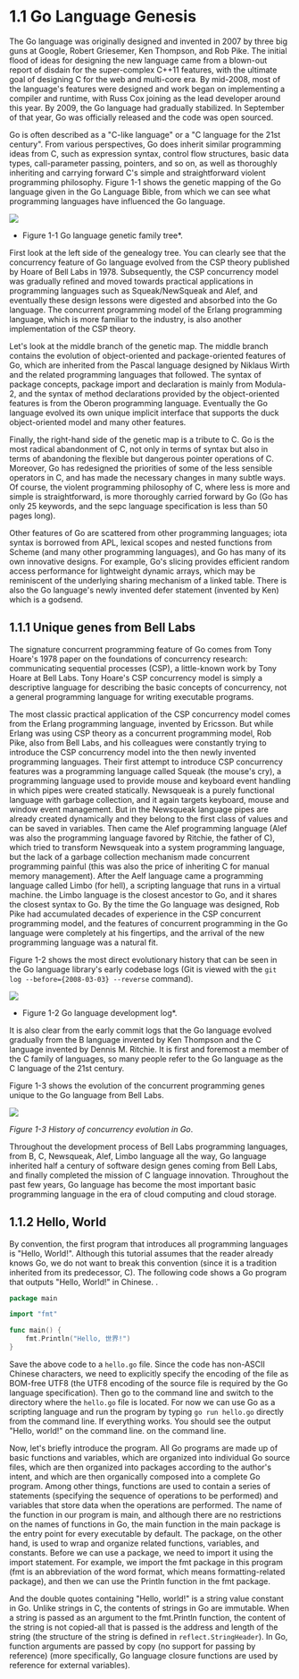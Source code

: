 # 1.1 Go Language Genesis

The Go language was originally designed and invented in 2007 by three big guns at Google, Robert Griesemer, Ken Thompson, and Rob Pike. The initial flood of ideas for designing the new language came from a blown-out report of disdain for the super-complex C++11 features, with the ultimate goal of designing C for the web and multi-core era. By mid-2008, most of the language's features were designed and work began on implementing a compiler and runtime, with Russ Cox joining as the lead developer around this year. By 2009, the Go language had gradually stabilized. In September of that year, Go was officially released and the code was open sourced.

Go is often described as a "C-like language" or a "C language for the 21st century". From various perspectives, Go does inherit similar programming ideas from C, such as expression syntax, control flow structures, basic data types, call-parameter passing, pointers, and so on, as well as thoroughly inheriting and carrying forward C's simple and straightforward violent programming philosophy. Figure 1-1 shows the genetic mapping of the Go language given in the Go Language Bible, from which we can see what programming languages have influenced the Go language.

![](../images/ch1-1-go-family-tree.png)

* Figure 1-1 Go language genetic family tree*.

First look at the left side of the genealogy tree. You can clearly see that the concurrency feature of Go language evolved from the CSP theory published by Hoare of Bell Labs in 1978. Subsequently, the CSP concurrency model was gradually refined and moved towards practical applications in programming languages such as Squeak/NewSqueak and Alef, and eventually these design lessons were digested and absorbed into the Go language. The concurrent programming model of the Erlang programming language, which is more familiar to the industry, is also another implementation of the CSP theory.

Let's look at the middle branch of the genetic map. The middle branch contains the evolution of object-oriented and package-oriented features of Go, which are inherited from the Pascal language designed by Niklaus Wirth and the related programming languages that followed. The syntax of package concepts, package import and declaration is mainly from Modula-2, and the syntax of method declarations provided by the object-oriented features is from the Oberon programming language. Eventually the Go language evolved its own unique implicit interface that supports the duck object-oriented model and many other features.

Finally, the right-hand side of the genetic map is a tribute to C. Go is the most radical abandonment of C, not only in terms of syntax but also in terms of abandoning the flexible but dangerous pointer operations of C. Moreover, Go has redesigned the priorities of some of the less sensible operators in C, and has made the necessary changes in many subtle ways. Of course, the violent programming philosophy of C, where less is more and simple is straightforward, is more thoroughly carried forward by Go (Go has only 25 keywords, and the sepc language specification is less than 50 pages long).

Other features of Go are scattered from other programming languages; iota syntax is borrowed from APL, lexical scopes and nested functions from Scheme (and many other programming languages), and Go has many of its own innovative designs. For example, Go's slicing provides efficient random access performance for lightweight dynamic arrays, which may be reminiscent of the underlying sharing mechanism of a linked table. There is also the Go language's newly invented defer statement (invented by Ken) which is a godsend.

## 1.1.1 Unique genes from Bell Labs

The signature concurrent programming feature of Go comes from Tony Hoare's 1978 paper on the foundations of concurrency research: communicating sequential processes (CSP), a little-known work by Tony Hoare at Bell Labs. Tony Hoare's CSP concurrency model is simply a descriptive language for describing the basic concepts of concurrency, not a general programming language for writing executable programs.

The most classic practical application of the CSP concurrency model comes from the Erlang programming language, invented by Ericsson. But while Erlang was using CSP theory as a concurrent programming model, Rob Pike, also from Bell Labs, and his colleagues were constantly trying to introduce the CSP concurrency model into the then newly invented programming languages. Their first attempt to introduce CSP concurrency features was a programming language called Squeak (the mouse's cry), a programming language used to provide mouse and keyboard event handling in which pipes were created statically. Newsqueak is a purely functional language with garbage collection, and it again targets keyboard, mouse and window event management. But in the Newsqueak language pipes are already created dynamically and they belong to the first class of values and can be saved in variables. Then came the Alef programming language (Alef was also the programming language favored by Ritchie, the father of C), which tried to transform Newsqueak into a system programming language, but the lack of a garbage collection mechanism made concurrent programming painful (this was also the price of inheriting C for manual memory management). After the Aelf language came a programming language called Limbo (for hell), a scripting language that runs in a virtual machine. the Limbo language is the closest ancestor to Go, and it shares the closest syntax to Go. By the time the Go language was designed, Rob Pike had accumulated decades of experience in the CSP concurrent programming model, and the features of concurrent programming in the Go language were completely at his fingertips, and the arrival of the new programming language was a natural fit.

Figure 1-2 shows the most direct evolutionary history that can be seen in the Go language library's early codebase logs (Git is viewed with the `git log --before={2008-03-03} --reverse` command).

![](../images/ch1-2-go-log4.png)

* Figure 1-2 Go language development log*.

It is also clear from the early commit logs that the Go language evolved gradually from the B language invented by Ken Thompson and the C language invented by Dennis M. Ritchie. It is first and foremost a member of the C family of languages, so many people refer to the Go language as the C language of the 21st century.

Figure 1-3 shows the evolution of the concurrent programming genes unique to the Go language from Bell Labs.

![](../images/ch1-3-go-history.png)

*Figure 1-3 History of concurrency evolution in Go*.

Throughout the development process of Bell Labs programming languages, from B, C, Newsqueak, Alef, Limbo language all the way, Go language inherited half a century of software design genes coming from Bell Labs, and finally completed the mission of C language innovation. Throughout the past few years, Go language has become the most important basic programming language in the era of cloud computing and cloud storage.

## 1.1.2 Hello, World

By convention, the first program that introduces all programming languages is "Hello, World!". Although this tutorial assumes that the reader already knows Go, we do not want to break this convention (since it is a tradition inherited from its predecessor, C). The following code shows a Go program that outputs "Hello, World!" in Chinese. .

```Go
package main

import "fmt"

func main() {
	fmt.Println("Hello, 世界!")
}
```

Save the above code to a `hello.go` file. Since the code has non-ASCII Chinese characters, we need to explicitly specify the encoding of the file as BOM-free UTF8 (the UTF8 encoding of the source file is required by the Go language specification). Then go to the command line and switch to the directory where the `hello.go` file is located. For now we can use Go as a scripting language and run the program by typing `go run hello.go` directly from the command line. If everything works. You should see the output "Hello, world!" on the command line. on the command line.

Now, let's briefly introduce the program. All Go programs are made up of basic functions and variables, which are organized into individual Go source files, which are then organized into packages according to the author's intent, and which are then organically composed into a complete Go program. Among other things, functions are used to contain a series of statements (specifying the sequence of operations to be performed) and variables that store data when the operations are performed. The name of the function in our program is main, and although there are no restrictions on the names of functions in Go, the main function in the main package is the entry point for every executable by default. The package, on the other hand, is used to wrap and organize related functions, variables, and constants. Before we can use a package, we need to import it using the import statement. For example, we import the fmt package in this program (fmt is an abbreviation of the word format, which means formatting-related package), and then we can use the Println function in the fmt package.

And the double quotes containing "Hello, world!" is a string value constant in Go. Unlike strings in C, the contents of strings in Go are immutable. When a string is passed as an argument to the fmt.Println function, the content of the string is not copied-all that is passed is the address and length of the string (the structure of the string is defined in `reflect.StringHeader`). In Go, function arguments are passed by copy (no support for passing by reference) (more specifically, Go language closure functions are used by reference for external variables).

